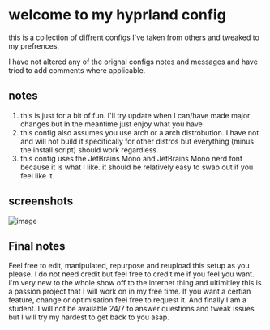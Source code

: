 # welcome to my hyprland config

this is a collection of diffrent configs I've taken from others and tweaked to my prefrences. 

I have not altered any of the orignal configs notes and messages and have tried to add comments where applicable.

## notes

1. this is just for a bit of fun. I'll try update when I can/have made major changes but in the meantime just enjoy what you have
2. this config also assumes you use arch or a arch distrobution. I have not and will not build it specifically for other distros but everything (minus the install script) should work regardless
3. this config uses the JetBrains Mono and JetBrains Mono nerd font because it is what I like. it should be relatively easy to swap out if you feel like it.

## screenshots
![image](https://github.com/user-attachments/assets/7bf8c8fb-ad37-4a54-8afd-184eadf8866a) 

## Final notes
Feel free to edit, manipulated, repurpose and reupload this setup as you please. I do not need credit but feel free to credit me if you feel you want.
I'm very new to the whole show off to the internet thing and ultimitley this is a passion project that I will work on in my free time. If you want a certian feature, change or optimisation feel free to request it.
And finally I am a student. I will not be available 24/7 to answer questions and tweak issues but I will try my hardest to get back to you asap.
